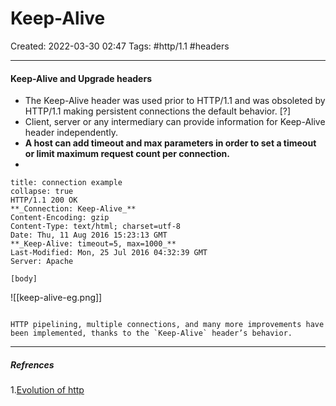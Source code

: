 # Keep-Alive
Created: 2022-03-30 02:47
Tags: #http/1.1 #headers
____

#### Keep-Alive and Upgrade headers
- The Keep-Alive header was used prior to HTTP/1.1 and was obsoleted by HTTP/1.1 making persistent connections the default behavior. [?]
- Client, server or any intermediary can provide information for Keep-Alive header independently.
- __A host can add timeout and max parameters in order to set a timeout or limit maximum request count per connection.__
-
```ad-example 
title: connection example
collapse: true
HTTP/1.1 200 OK  
**_Connection: Keep-Alive_**  
Content-Encoding: gzip  
Content-Type: text/html; charset=utf-8  
Date: Thu, 11 Aug 2016 15:23:13 GMT  
**_Keep-Alive: timeout=5, max=1000_**  
Last-Modified: Mon, 25 Jul 2016 04:32:39 GMT  
Server: Apache  
  
[body]

```

![[keep-alive-eg.png]]

```ad-quote

HTTP pipelining, multiple connections, and many more improvements have been implemented, thanks to the `Keep-Alive` header’s behavior.

```


_____
##### Refrences
1.[Evolution of http](https://medium.com/platform-engineer/evolution-of-http-69cfe6531ba0)


